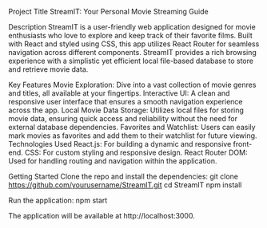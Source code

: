Project Title
StreamIT: Your Personal Movie Streaming Guide

Description
StreamIT is a user-friendly web application designed for movie enthusiasts who love to explore and keep track of their favorite films. Built with React and styled using CSS, this app utilizes React Router for seamless navigation across different components. StreamIT provides a rich browsing experience with a simplistic yet efficient local file-based database to store and retrieve movie data.

Key Features
Movie Exploration: Dive into a vast collection of movie genres and titles, all available at your fingertips.
Interactive UI: A clean and responsive user interface that ensures a smooth navigation experience across the app.
Local Movie Data Storage: Utilizes local files for storing movie data, ensuring quick access and reliability without the need for external database dependencies.
Favorites and Watchlist: Users can easily mark movies as favorites and add them to their watchlist for future viewing.
Technologies Used
React.js: For building a dynamic and responsive front-end.
CSS: For custom styling and responsive design.
React Router DOM: Used for handling routing and navigation within the application.

Getting Started
Clone the repo and install the dependencies:
git clone https://github.com/yourusername/StreamIT.git
cd StreamIT
npm install


Run the application:
npm start

The application will be available at http://localhost:3000.
